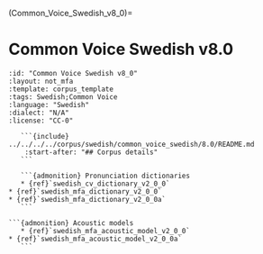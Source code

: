 
(Common_Voice_Swedish_v8_0)=
# Common Voice Swedish v8.0

``````{corpus} Common Voice Swedish v8.0
:id: "Common Voice Swedish v8_0"
:layout: not_mfa
:template: corpus_template
:tags: Swedish;Common Voice
:language: "Swedish"
:dialect: "N/A"
:license: "CC-0"

   ```{include} ../../../../corpus/swedish/common_voice_swedish/8.0/README.md
    :start-after: "## Corpus details"
   ```

   ```{admonition} Pronunciation dictionaries
   * {ref}`swedish_cv_dictionary_v2_0_0`
* {ref}`swedish_mfa_dictionary_v2_0_0`
* {ref}`swedish_mfa_dictionary_v2_0_0a`
   ```

```{admonition} Acoustic models
   * {ref}`swedish_mfa_acoustic_model_v2_0_0`
* {ref}`swedish_mfa_acoustic_model_v2_0_0a`
   ```
``````
